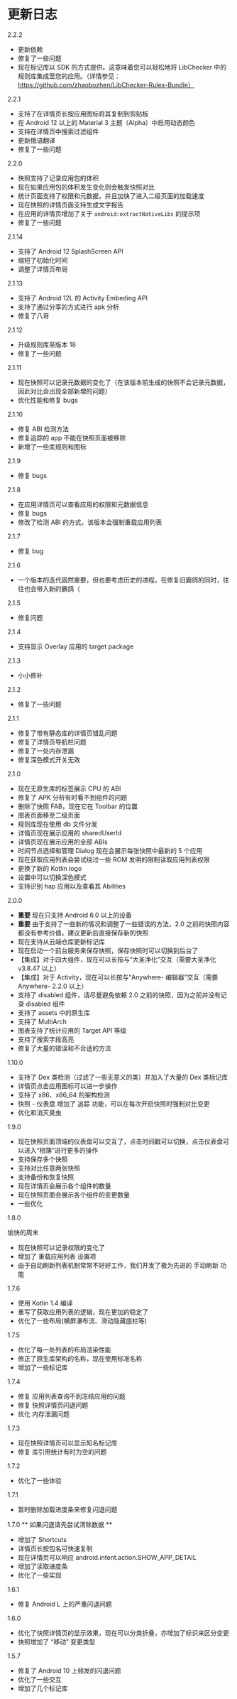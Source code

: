 # 更新日志

2.2.2
- 更新依赖
- 修复了一些问题
- 现在标记库以 SDK 的方式提供。这意味着您可以轻松地将 LibChecker 中的规则库集成至您的应用。（详情参见：https://github.com/zhaobozhen/LibChecker-Rules-Bundle）

2.2.1
- 支持了在详情页长按应用图标将其复制到剪贴板
- 在 Android 12 以上的 Material 3 主题（Alpha）中启用动态颜色
- 支持在详情页中搜索过滤组件
- 更新俄语翻译
- 修复了一些问题

2.2.0
- 快照支持了记录应用包的体积
- 现在如果应用包的体积发生变化则会触发快照对比
- 统计页面支持了权限和元数据，并且加快了进入二级页面的加载速度
- 现在快照的详情页面支持生成文字报告
- 在应用的详情页增加了关于 `android:extractNativeLibs` 的提示项
- 修复了一些问题

2.1.14
- 支持了 Android 12 SplashScreen API
- 缩短了初始化时间
- 调整了详情页布局

2.1.13
- 支持了 Android 12L 的 Activity Embeding API
- 支持了通过分享的方式进行 apk 分析
- 修复了八哥

2.1.12
- 升级规则库至版本 18
- 修复了一些问题

2.1.11
- 现在快照可以记录元数据的变化了（在该版本前生成的快照不会记录元数据，因此对比会出现全部新增的问题）
- 优化性能和修复 bugs

2.1.10
- 修复 ABI 检测方法
- 修复追踪的 app 不能在快照页面被移除
- 新增了一些库规则和图标

2.1.9
- 修复 bugs

2.1.8
- 在应用详情页可以查看应用的权限和元数据信息
- 修复 bugs
- 修改了检测 ABI 的方式，该版本会强制重载应用列表

2.1.7
- 修复 bug

2.1.6
- 一个版本的迭代固然重要，但也要考虑历史的进程。在修复旧霸鸽的同时，往往也会带入新的霸鸽（

2.1.5
- 修复问题

2.1.4
- 支持显示 Overlay 应用的 target package

2.1.3
- 小小修补

2.1.2
- 修复了一些问题

2.1.1
- 修复了带有静态库的详情页错乱问题
- 修复了详情页导航栏问题
- 修复了一处内存泄漏
- 修复深色模式开关无效

2.1.0
- 现在无原生库的标签展示 CPU 的 ABI
- 修复了 APK 分析有时看不到组件的问题
- 删除了快照 FAB，现在它在 Toolbar 的位置
- 图表页面移至二级页面
- 规则库现在使用 db 文件分发
- 详情页现在展示应用的 sharedUserId
- 详情页现在展示应用的全部 ABIs
- 时间节点选择和管理 Dialog 现在会展示每张快照中最新的 5 个应用
- 现在获取应用列表会尝试绕过一些 ROM 发明的限制读取应用列表权限
- 更换了新的 Kotlin logo
- 设置中可以切换深色模式
- 支持识别 hap 应用以及查看其 Abilities

2.0.0
- **重要** 现在只支持 Android 6.0 以上的设备
- **重要** 由于支持了一些新的情况和调整了一些错误的方法，2.0 之前的快照内容都没有参考价值，建议更新后直接保存新的快照
- 现在支持从云端仓库更新标记库
- 现在启动一个前台服务来保存快照，保存快照时可以切换到后台了
- 【集成】对于四大组件，现在可以长按与“大圣净化”交互（需要大圣净化 v3.8.47 以上）
- 【集成】对于 Activity，现在可以长按与“Anywhere- 编辑器”交互（需要 Anywhere- 2.2.0 以上）
- 支持了 disabled 组件，请尽量避免依赖 2.0 之前的快照，因为之前并没有记录 disabled 组件
- 支持了 assets 中的原生库
- 支持了 MultiArch
- 图表支持了统计应用的 Target API 等级
- 支持了搜索字段高亮
- 修复了大量的错误和不合适的方法

1.10.0

- 支持了 Dex 类检测（过滤了一些无意义的类）并加入了大量的 Dex 类标记库
- 详情页点击应用图标可以进一步操作
- 支持了 x86、x86_64 的架构检测
- 快照 - 仪表盘 增加了 追踪 功能，可以在每次开启快照时强制对比变更
- 优化和消灭臭虫

1.9.0

- 现在快照页面顶端的仪表盘可以交互了，点击时间戳可以切换，点击仪表盘可以进入“相簿”进行更多的操作
- 支持保存多个快照
- 支持对比任意两张快照
- 支持备份和恢复快照
- 现在详情页会展示各个组件的数量
- 现在快照页面会展示各个组件的变更数量
- 一些优化

1.8.0

愉快的周末

- 现在快照可以记录权限的变化了
- 增加了 重载应用列表 设置项
- 由于自动刷新列表机制常常不好好工作，我们开发了极为先进的 手动刷新 功能

1.7.6

- 使用 Kotlin 1.4 编译
- 重写了获取应用列表的逻辑，现在更加的稳定了
- 优化了一些布局(横屏瀑布流、滑动隐藏底栏等)

1.7.5

- 优化了每一处列表的布局渲染性能
- 修正了原生库架构的名称，现在使用标准名称
- 增加了一些标记库

1.7.4

- 修复 应用列表查询不到冻结应用的问题
- 修复 快照详情页闪退问题
- 优化 内存泄漏问题

1.7.3

- 现在快照详情页可以显示知名标记库
- 修复 库引用统计有时为空的问题

1.7.2

- 优化了一些体验

1.7.1

- 暂时删除加载进度条来修复闪退问题

1.7.0
** 如果闪退请先尝试清除数据 **

- 增加了 Shortcuts
- 详情页长按包名可快速复制
- 现在详情页可以响应 android.intent.action.SHOW_APP_DETAIL
- 增加了读取进度条
- 优化了一些实现

1.6.1

- 修复 Android L 上的严重闪退问题

1.6.0

- 优化了快照详情页的显示效果，现在可以分类折叠，亦增加了标识来区分变更
- 快照增加了 “移动” 变更类型

1.5.7

- 修复了 Android 10 上频发的闪退问题
- 优化了一些交互
- 增加了几个标记库
